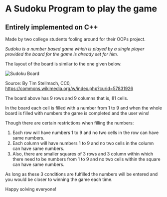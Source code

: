 # A Sudoku Program to play the game
## Entirely implemented on C++

Made by two college students fooling around for their OOPs project. 



_*Sudoku is a number based game which is played by a single player provided the board
for the game is already set for him.*_

The layout of the board is similar to the one given below.

![Sudoku Board](https://github.com/bestcoder12/Sudoku_Game/updt_RDME/Sudoku_Puzzle.jpg)

Source: By Tim Stellmach, CC0, https://commons.wikimedia.org/w/index.php?curid=57831926

The board above has 9 rows and 9 columns that is, 81 cells.

In the board each cell is filled with a number from 1 to 9 and when the whole board is filled with numbers the game is completed and the user wins!

Though there are certain restrictions when filling the numbers:
1. Each row will have numbers 1 to 9 and no two cells in the row can have same numbers.
2. Each column will have numbers 1 to 9 and no two cells in the column can have same numbers.
3. Also, there are smaller squares of 3 rows and 3 column within which there need to be numbers from 1 to 9 and no two cells within the square can have same numbers.

As long as these 3 conditions are fulfilled the numbers will be entered and you would be closer to winning the game each time.

Happy solving everyone!
